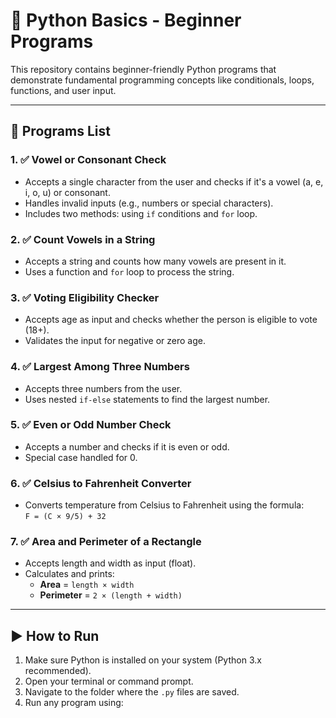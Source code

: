 # 🐍 Python Basics - Beginner Programs

This repository contains beginner-friendly Python programs that demonstrate fundamental programming concepts like conditionals, loops, functions, and user input.

---

## 📌 Programs List

### 1. ✅ Vowel or Consonant Check
- Accepts a single character from the user and checks if it's a vowel (a, e, i, o, u) or consonant.
- Handles invalid inputs (e.g., numbers or special characters).
- Includes two methods: using `if` conditions and `for` loop.

### 2. ✅ Count Vowels in a String
- Accepts a string and counts how many vowels are present in it.
- Uses a function and `for` loop to process the string.

### 3. ✅ Voting Eligibility Checker
- Accepts age as input and checks whether the person is eligible to vote (18+).
- Validates the input for negative or zero age.

### 4. ✅ Largest Among Three Numbers
- Accepts three numbers from the user.
- Uses nested `if-else` statements to find the largest number.

### 5. ✅ Even or Odd Number Check
- Accepts a number and checks if it is even or odd.
- Special case handled for 0.

### 6. ✅ Celsius to Fahrenheit Converter
- Converts temperature from Celsius to Fahrenheit using the formula:  
  `F = (C × 9/5) + 32`

### 7. ✅ Area and Perimeter of a Rectangle
- Accepts length and width as input (float).
- Calculates and prints:
  - **Area** = `length × width`
  - **Perimeter** = `2 × (length + width)`

---

## ▶️ How to Run

1. Make sure Python is installed on your system (Python 3.x recommended).
2. Open your terminal or command prompt.
3. Navigate to the folder where the `.py` files are saved.
4. Run any program using:
